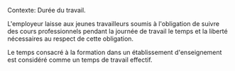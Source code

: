 Contexte: Durée du travail.

L'employeur laisse aux jeunes travailleurs soumis à l'obligation de suivre des cours professionnels pendant la journée de travail le temps et la liberté nécessaires au respect de cette obligation.

Le temps consacré à la formation dans un établissement d'enseignement est considéré comme un temps de travail effectif.